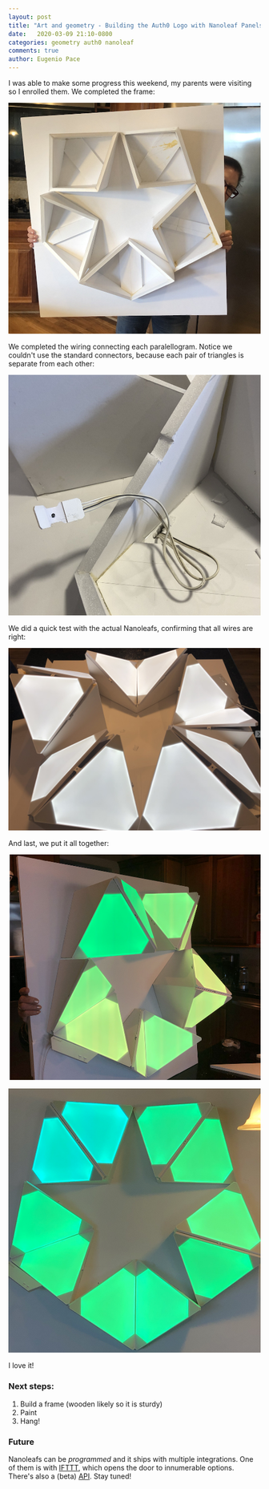 ```yaml
---
layout: post
title: "Art and geometry - Building the Auth0 Logo with Nanoleaf Panels - Part III"
date:   2020-03-09 21:10-0800
categories: geometry auth0 nanoleaf
comments: true
author: Eugenio Pace
---
```


I was able to make some progress this weekend, my parents were visiting so I enrolled them. We completed the frame:

![](/media/nano-frame.png)

We completed the wiring connecting each paralellogram. Notice we couldn't use the standard connectors, because each pair of triangles is separate from each other:

![](/media/nano-wiring.png)

We did a quick test with the actual Nanoleafs, confirming that all wires are right:

![](/media/nano-test.png)

And last, we put it all together:

![](/media/nano-green.png)

![](/media/nano-front.png)

I love it!

### Next steps:

1. Build a frame (wooden likely so it is sturdy)
2. Paint
3. Hang!

### Future

Nanoleafs can be _programmed_ and it ships with multiple integrations. One of them is with [IFTTT](https://ifttt.com/), which opens the door to innumerable options. There's also a (beta) [API](https://forum.nanoleaf.me/docs/openapi). Stay tuned!


